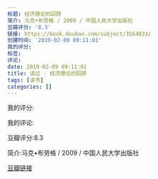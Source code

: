 ```yaml
---
标题: 经济理论的回顾
简介: 马克•布劳格 / 2009 / 中国人民大学出版社
豆瓣评分: '8.3'
链接: https://book.douban.com/subject/3564833/
创建时间: '2019-02-09 09:11:01'
我的评分:
标签:
评论:
date: 2019-02-09 09:11:01
title: 读过 - 经济理论的回顾
tags: [读书]
categories: []
---
```


我的评分:

我的评论:

豆瓣评分:8.3

简介:马克•布劳格 / 2009 / 中国人民大学出版社

[豆瓣链接](https://book.douban.com/subject/3564833/)

